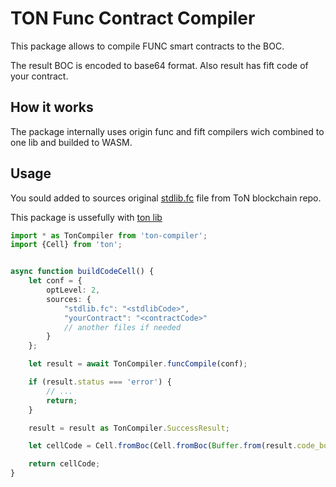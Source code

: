 # TON Func Contract Compiler

This package allows to compile FUNC smart contracts to the BOC.

The result BOC is encoded to base64 format. Also result has fift code of your contract.

## How it works

The package internally uses origin func and fift compilers wich combined to one lib and builded to WASM.

## Usage

You sould added to sources original [stdlib.fc](https://github.com/ton-blockchain/ton/blob/master/crypto/smartcont/stdlib.fc) file from ToN blockchain repo.

This package is ussefully with [ton lib](https://github.com/tonwhales/ton)

```typescript
import * as TonCompiler from 'ton-compiler';
import {Cell} from 'ton';


async function buildCodeCell() {
    let conf = {
        optLevel: 2,
        sources: {
            "stdlib.fc": "<stdlibCode>",
            "yourContract": "<contractCode>"
            // another files if needed
        }
    };

    let result = await TonCompiler.funcCompile(conf);

    if (result.status === 'error') {
        // ...
        return;
    }

    result = result as TonCompiler.SuccessResult;

    let cellCode = Cell.fromBoc(Cell.fromBoc(Buffer.from(result.code_boc, "base64")))[0];

    return cellCode;
}
```

